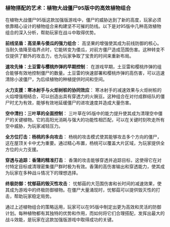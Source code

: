 ### 植物搭配的艺术：植物大战僵尸95版中的高效植物组合

在植物大战僵尸95版这款加强版游戏中，僵尸的威胁达到了新的高度，玩家必须依靠精心设计的植物组合来构建坚不可摧的防线。以下是对95版中几种高效植物组合的深入分析，帮助玩家在战斗中取得优势。

**前线坚盾：高坚果与倭瓜的强力组合**：
高坚果的增强使其成为前线防御的核心。当耐久值降至临界点时，它能转变为倭瓜，对前方僵尸造成范围伤害。这种转变不仅提供了额外的攻击力，也为玩家争取了宝贵的时间来重新布局。

**速攻先锋：土豆雷与樱桃炸弹的早期控制**：
在游戏早期，土豆雷和樱桃炸弹的组合能够有效地控制僵尸的数量。土豆雷的快速部署和樱桃炸弹的高伤害，可以迅速清除小波僵尸，为后续植物的种植提供时间和空间。

**火力支援：寒冰射手与火炬树桩的协同效应**：
寒冰射手的减速效果与火炬树桩的火焰增强相结合，可以创造出具有穿透力的火豌豆。这种组合在对付成群结队的僵尸时尤为有效，能够有效地延缓僵尸的进攻速度并造成大量伤害。

**空中清扫：三叶草的全面控制**：
三叶草在95版中的能力提升使其成为清理空中僵尸的关键植物。它的高阳光消耗与强大的功能性相匹配，可以在关键时刻吹走所有空中威胁，为玩家减轻压力。

**全方位打击：杨桃的多向攻击**：
杨桃的攻击模式使其能够攻击多个方向的僵尸，这在屋顶关卡中尤为重要。通过精心布置，杨桃可以覆盖大片区域，为玩家提供全方位的火力支援。

**穿透与追踪：香蒲的精准打击**：
香蒲的攻击能够穿透并追踪目标，这使得它在对付特定目标或清理密集僵尸群时极为有效。香蒲的高伤害输出和穿透能力，使其成为玩家在多种战斗情况下的理想选择。

**终极防御：忧郁菇的毁灭性攻击**：
忧郁菇的大范围伤害和长时间的减速效果，使其成为游戏中的终极防御植物。在僵尸大量涌现时，忧郁菇可以提供毁灭性的打击，帮助玩家稳定局势。

通过上述植物组合的策略运用，玩家可以在95版中制定出更为高效和灵活的防御计划。每种植物都有其独特的优势和作用，而如何将它们合理搭配，发挥出最大的战斗效能，是玩家在这款加强版游戏中取得成功的关键。